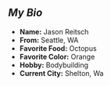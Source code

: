 ## *My Bio*

- **Name:** Jason Reitsch
- **From:** Seattle, WA
- **Favorite Food:** Octopus
- **Favorite Color:** Orange
- **Hobby:** Bodybuilding
- **Current City:** Shelton, Wa
